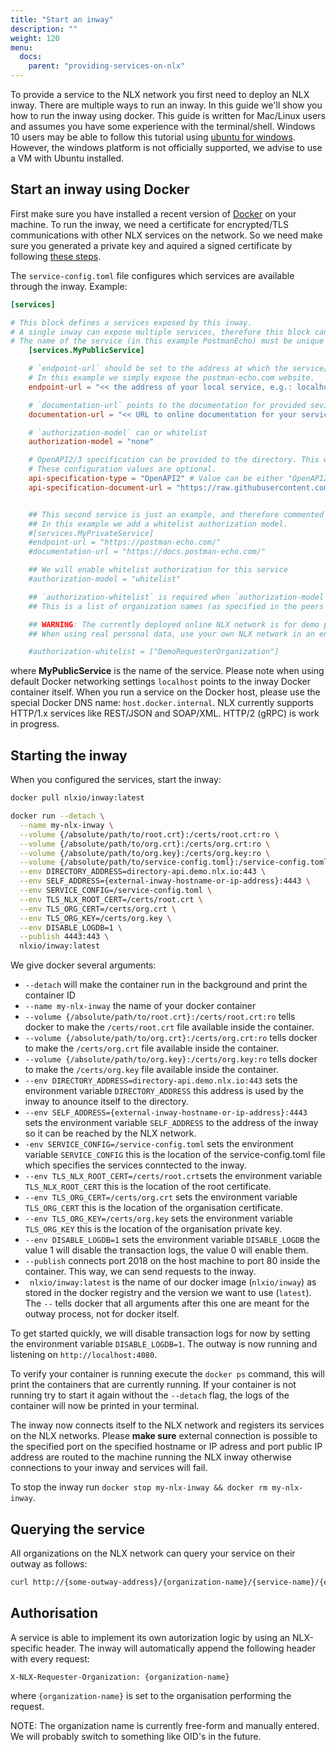 ```yaml
---
title: "Start an inway"
description: ""
weight: 120
menu:
  docs:
    parent: "providing-services-on-nlx"
---
```


To provide a service to the NLX network you first need to deploy an NLX inway. There are multiple ways to run an inway. In this guide we'll show you how to run the inway using docker. This guide is written for Mac/Linux users and assumes you have some experience with the terminal/shell. Windows 10 users may be able to follow this tutorial using [ubuntu for windows](https://tutorials.ubuntu.com/tutorial/tutorial-ubuntu-on-windows). However, the windows platform is not officially supported, we advise to use a VM with Ubuntu installed.

## Start an inway using Docker

First make sure you have installed a recent version of [Docker](https://www.docker.com) on your machine. To run the inway, we need a certificate for encrypted/TLS communications with other NLX services on the network. So we need make sure you generated a private key and aquired a signed certificate by following [these steps](../../preparing/certificates).

The `service-config.toml` file configures which services are available through the inway. Example:

```toml
[services]

# This block defines a services exposed by this inway.
# A single inway can expose multiple services, therefore this block can be added multiple times.
# The name of the service (in this example PostmanEcho) must be unique for each block.
	[services.MyPublicService]

	# `endpoint-url` should be set to the address at which the service/API is available.
	# In this example we simply expose the postman-echo.com website.
	endpoint-url = "<< the address of your local service, e.g.: localhost:8080 >>"

	# `documentation-url` points to the documentation for provided sevice
	documentation-url = "<< URL to online documentation for your service >>"

	# `authorization-model` can or whitelist
	authorization-model = "none"

	# OpenAPI2/3 specification can be provided to the directory. This will allow the directory to render the documentation in the webinterface.
	# These configuration values are optional.
	api-specification-type = "OpenAPI2" # Value can be either "OpenAPI2" or "OpenAPI3"
	api-specification-document-url = "https://raw.githubusercontent.com/OAI/OpenAPI-Specification/master/examples/v2.0/json/petstore.json"


	## This second service is just an example, and therefore commented out.
	## In this example we add a whitelist authorization model.
	#[services.MyPrivateService]
	#endpoint-url = "https://postman-echo.com/"
	#documentation-url = "https://docs.postman-echo.com/"

	## We will enable whitelist authorization for this service
	#authorization-model = "whitelist"

	## `authorization-whitelist` is required when `authorization-model` is set to "whitelist".
	## This is a list of organization names (as specified in the peers organization cert) which is allowed access.

	## WARNING: The currently deployed online NLX network is for demo purposes and not ready for connected resources containing sensitive data.
	## When using real personal data, use your own NLX network in an environment you control.

	#authorization-whitelist = ["DemoRequesterOrganization"]
```

where **MyPublicService** is the name of the service. Please note when using default Docker networking settings `localhost` points to the inway Docker container itself. When you run a service on the Docker host, please use the special Docker DNS name: `host.docker.internal`. NLX currently supports HTTP/1.x services like REST/JSON and SOAP/XML. HTTP/2 (gRPC) is work in progress.

## Starting the inway

When you configured the services, start the inway:

```bash
docker pull nlxio/inway:latest

docker run --detach \
  --name my-nlx-inway \
  --volume {/absolute/path/to/root.crt}:/certs/root.crt:ro \
  --volume {/absolute/path/to/org.crt}:/certs/org.crt:ro \
  --volume {/absolute/path/to/org.key}:/certs/org.key:ro \
  --volume {/absolute/path/to/service-config.toml}:/service-config.toml:ro \
  --env DIRECTORY_ADDRESS=directory-api.demo.nlx.io:443 \
  --env SELF_ADDRESS={external-inway-hostname-or-ip-address}:4443 \
  --env SERVICE_CONFIG=/service-config.toml \
  --env TLS_NLX_ROOT_CERT=/certs/root.crt \
  --env TLS_ORG_CERT=/certs/org.crt \
  --env TLS_ORG_KEY=/certs/org.key \
  --env DISABLE_LOGDB=1 \
  --publish 4443:443 \
  nlxio/inway:latest
```

We give docker several arguments:

- `--detach` will make the container run in the background and print the container ID
- `--name my-nlx-inway` the name of your docker container 
- `--volume {/absolute/path/to/root.crt}:/certs/root.crt:ro` tells docker to make the `/certs/root.crt` file available inside the container.
- `--volume {/absolute/path/to/org.crt}:/certs/org.crt:ro` tells docker to make the `/certs/org.crt` file available inside the container.
- `--volume {/absolute/path/to/org.key}:/certs/org.key:ro` tells docker to make the `/certs/org.key` file available inside the container.
- `--env DIRECTORY_ADDRESS=directory-api.demo.nlx.io:443` sets the environment variable `DIRECTORY_ADDRESS` this address is used by the inway to anounce itself to the directory.
- `--env SELF_ADDRESS={external-inway-hostname-or-ip-address}:4443` sets the environment variable `SELF_ADDRESS` to the address of the inway so it can be reached by the NLX network.
- `-env SERVICE_CONFIG=/service-config.toml` sets the environment variable `SERVICE_CONFIG` this is the location of the service-config.toml file which specifies the services conntected to the inway.
- `--env TLS_NLX_ROOT_CERT=/certs/root.crt`sets the environment variable `TLS_NLX_ROOT_CERT` this is the location of the root certificate.
- `--env TLS_ORG_CERT=/certs/org.crt` sets the environment variable `TLS_ORG_CERT` this is the location of the organisation certificate.
- `--env TLS_ORG_KEY=/certs/org.key` sets the environment variable `TLS_ORG_KEY` this is the location of the organisation private key.
- `--env DISABLE_LOGDB=1` sets the environment variable `DISABLE_LOGDB` the value 1 will disable the transaction logs, the value 0 will enable them.
- `--publish` connects port 2018 on the host machine to port 80 inside the container. This way, we can send requests to the inway.
- ` nlxio/inway:latest` is the name of our docker image (`nlxio/inway`) as stored in the docker registry and the version we want to use (`latest`). The `--` tells docker that all arguments after this one are meant for the outway process, not for docker itself.

To get started quickly, we will disable transaction logs for now by setting the environment variable `DISABLE_LOGDB=1`. The outway is now running and listening on `http://localhost:4080`.

To verify your container is running execute the `docker ps` command, this will print the containers that are currently running. If your container is not running try to start it again without the `--detach` flag, the logs of the container will now be printed in your terminal. 

The inway now connects itself to the NLX network and registers its services on the NLX networks. Please **make sure** external connection is possible to the specified port on the specified hostname or IP adress and port  public IP address are routed to the machine running the NLX inway otherwise connections to your inway and services will fail.

To stop the inway run `docker stop my-nlx-inway && docker rm my-nlx-inway`.

## Querying the service

All organizations on the NLX network can query your service on their outway as follows:

```bash
curl http://{some-outway-address}/{organization-name}/{service-name}/{endpoint}
```

## Authorisation

A service is able to implement its own autorization logic by using an NLX-specific header. The inway will automatically append the following header with every request:

```http
X-NLX-Requester-Organization: {organization-name}
```

where `{organization-name}` is set to the organisation performing the request.

NOTE: The organization name is currently free-form and manually entered. We will probably switch to something like OID's in the future.
